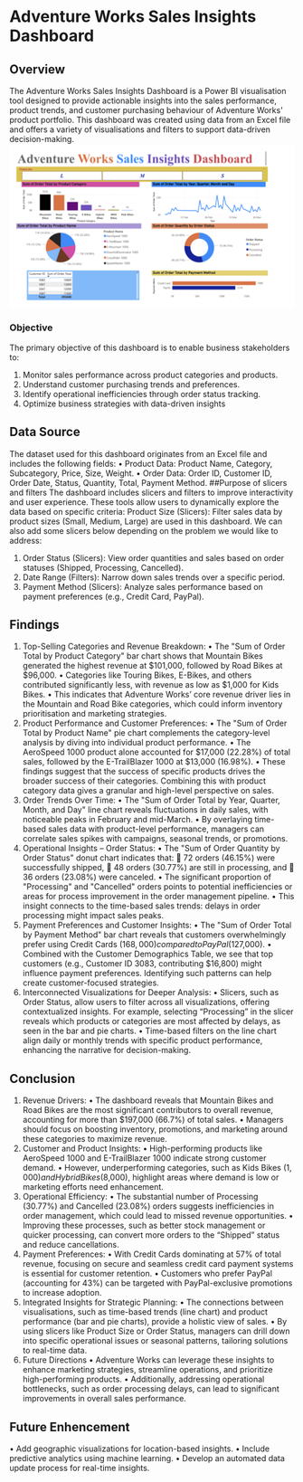 # Adventure Works Sales Insights Dashboard
## Overview
The Adventure Works Sales Insights Dashboard is a Power BI visualisation tool designed to provide actionable insights into the sales performance, product trends, and customer purchasing behaviour of Adventure Works' product portfolio. This dashboard was created using data from an Excel file and offers a variety of visualisations and filters to support data-driven decision-making.
![image alt](https://github.com/Maximus-247/Adventure-Works-Sales-Dashboard/blob/1f9bfe8cf5efdb71b7b43ee1ed70246e5e1e84f3/Screenshot%202025-01-25%20130822.png)
### Objective 
The primary objective of this dashboard is to enable business stakeholders to:
1.	Monitor sales performance across product categories and products.
2.	Understand customer purchasing trends and preferences.
3.	Identify operational inefficiencies through order status tracking.
4. Optimize business strategies with data-driven insights
## Data Source
The dataset used for this dashboard originates from an Excel file and includes the following fields:
•	Product Data: Product Name, Category, Subcategory, Price, Size, Weight.
•	Order Data: Order ID, Customer ID, Order Date, Status, Quantity, Total, Payment Method.
##Purpose of slicers and filters
The dashboard includes slicers and filters to improve interactivity and user experience. These tools allow users to dynamically explore the data based on specific criteria:
Product Size (Slicers): Filter sales data by product sizes (Small, Medium, Large) are used in this dashboard. We can also add some slicers below depending on the problem we would like to address:
1.	Order Status (Slicers): View order quantities and sales based on order statuses (Shipped, Processing, Cancelled).
2.	Date Range (Filters): Narrow down sales trends over a specific period.
3.	Payment Method (Slicers): Analyze sales performance based on payment preferences (e.g., Credit Card, PayPal).
## Findings
1.	Top-Selling Categories and Revenue Breakdown:
•	The "Sum of Order Total by Product Category" bar chart shows that Mountain Bikes generated the highest revenue at $101,000, followed by Road Bikes at $96,000.
•	Categories like Touring Bikes, E-Bikes, and others contributed significantly less, with revenue as low as $1,000 for Kids Bikes.
•	This indicates that Adventure Works’ core revenue driver lies in the Mountain and Road Bike categories, which could inform inventory prioritisation and marketing strategies.
2.	Product Performance and Customer Preferences:
•	The "Sum of Order Total by Product Name" pie chart complements the category-level analysis by diving into individual product performance.
•	The AeroSpeed 1000 product alone accounted for $17,000 (22.28%) of total sales, followed by the E-TrailBlazer 1000 at $13,000 (16.98%).
•	These findings suggest that the success of specific products drives the broader success of their categories. Combining this with product category data gives a granular and high-level perspective on sales.
3.	Order Trends Over Time:
•	The "Sum of Order Total by Year, Quarter, Month, and Day" line chart reveals fluctuations in daily sales, with noticeable peaks in February and mid-March.
•	By overlaying time-based sales data with product-level performance, managers can correlate sales spikes with campaigns, seasonal trends, or promotions.
4.	Operational Insights – Order Status:
•	The "Sum of Order Quantity by Order Status" donut chart indicates that:
	72 orders (46.15%) were successfully shipped,
	48 orders (30.77%) are still in processing, and
	36 orders (23.08%) were canceled.
•	The significant proportion of "Processing" and "Cancelled" orders points to potential inefficiencies or areas for process improvement in the order management pipeline.
•	This insight connects to the time-based sales trends: delays in order processing might impact sales peaks.
5.	Payment Preferences and Customer Insights:
•	The "Sum of Order Total by Payment Method" bar chart reveals that customers overwhelmingly prefer using Credit Cards ($168,000) compared to PayPal ($127,000).
•	Combined with the Customer Demographics Table, we see that top customers (e.g., Customer ID 3083, contributing $16,800) might influence payment preferences. Identifying such patterns can help create customer-focused strategies.
6.	Interconnected Visualizations for Deeper Analysis:
•	Slicers, such as Order Status, allow users to filter across all visualizations, offering contextualized insights. For example, selecting “Processing” in the slicer reveals which products or categories are most affected by delays, as seen in the bar and pie charts.
•	Time-based filters on the line chart align daily or monthly trends with specific product performance, enhancing the narrative for decision-making.
## Conclusion
1.	Revenue Drivers:
•	The dashboard reveals that Mountain Bikes and Road Bikes are the most significant contributors to overall revenue, accounting for more than $197,000 (66.7%) of total sales.
•	Managers should focus on boosting inventory, promotions, and marketing around these categories to maximize revenue.
2.	Customer and Product Insights:
•	High-performing products like AeroSpeed 1000 and E-TrailBlazer 1000 indicate strong customer demand.
•	However, underperforming categories, such as Kids Bikes ($1,000) and Hybrid Bikes ($8,000), highlight areas where demand is low or marketing efforts need enhancement.
3.	Operational Efficiency:
•	The substantial number of Processing (30.77%) and Cancelled (23.08%) orders suggests inefficiencies in order management, which could lead to missed revenue opportunities.
•	Improving these processes, such as better stock management or quicker processing, can convert more orders to the “Shipped” status and reduce cancellations.
4.	Payment Preferences:
•	With Credit Cards dominating at 57% of total revenue, focusing on secure and seamless credit card payment systems is essential for customer retention.
•	Customers who prefer PayPal (accounting for 43%) can be targeted with PayPal-exclusive promotions to increase adoption.
5.	Integrated Insights for Strategic Planning:
•	The connections between visualisations, such as time-based trends (line chart) and product performance (bar and pie charts), provide a holistic view of sales.
•	By using slicers like Product Size or Order Status, managers can drill down into specific operational issues or seasonal patterns, tailoring solutions to real-time data.
6. Future Directions
•	Adventure Works can leverage these insights to enhance marketing strategies, streamline operations, and prioritize high-performing products.
•	Additionally, addressing operational bottlenecks, such as order processing delays, can lead to significant improvements in overall sales performance.
## Future Enhencement

•	Add geographic visualizations for location-based insights.
•	Include predictive analytics using machine learning.
•	Develop an automated data update process for real-time insights.

